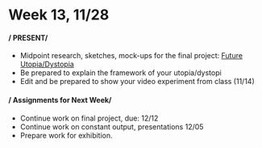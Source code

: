 # Week 13, 11/28 

#### / PRESENT/
* Midpoint research, sketches, mock-ups for the final project: [Future Utopia/Dystopia](future.md) 
* Be prepared to explain the framework of your utopia/dystopi
* Edit and be prepared to show your video experiment from class (11/14)

#### / Assignments for Next Week/
* Continue work on final project, due: 12/12
* Continue work on constant output, presentations 12/05
* Prepare work for exhibition. 
